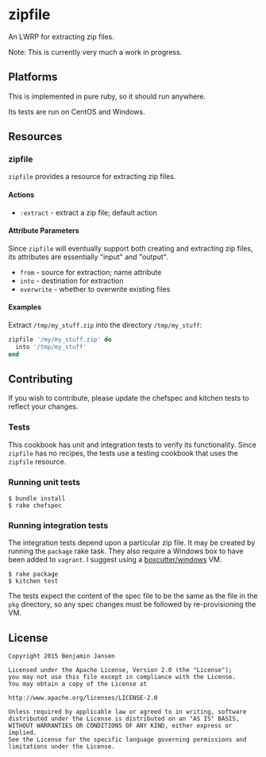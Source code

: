 # zipfile

An LWRP for extracting zip files.

Note: This is currently very much a work in progress.

## Platforms

This is implemented in pure ruby, so it should run anywhere.

Its tests are run on CentOS and Windows.

## Resources

### zipfile

`zipfile` provides a resource for extracting zip files.

#### Actions

  * `:extract` - extract a zip file; default action

#### Attribute Parameters

Since `zipfile` will eventually support both creating and extracting zip files, its attributes are
essentially "input" and "output".

  * `from` - source for extraction; name attribute
  * `into` - destination for extraction
  * `overwrite` - whether to overwrite existing files

#### Examples

Extract `/tmp/my_stuff.zip` into the directory `/tmp/my_stuff`:

```ruby
zipfile '/my/my_stuff.zip' do
  into '/tmp/my_stuff'
end
```

## Contributing

If you wish to contribute, please update the chefspec and kitchen tests to reflect your changes.

### Tests

This cookbook has unit and integration tests to verify its functionality. Since `zipfile` has no recipes, the tests
use a testing cookbook that uses the `zipfile` resource.

### Running unit tests

```
$ bundle install
$ rake chefspec
```

### Running integration tests

The integration tests depend upon a particular zip file. It may be created by running the `package` rake task. They
also require a Windows box to have been added to `vagrant`. I suggest using a
[boxcutter/windows](https://github.com/boxcutter/windows) VM.

```
$ rake package
$ kitchen test
```

The tests expect the content of the spec file to be the same as the file in the `pkg` directory, so any spec changes
must be followed by re-provisioning the VM.

## License

```
Copyright 2015 Benjamin Jansen

Licensed under the Apache License, Version 2.0 (the "License");
you may not use this file except in compliance with the License.
You may obtain a copy of the License at

http://www.apache.org/licenses/LICENSE-2.0

Unless required by applicable law or agreed to in writing, software
distributed under the License is distributed on an "AS IS" BASIS,
WITHOUT WARRANTIES OR CONDITIONS OF ANY KIND, either express or implied.
See the License for the specific language governing permissions and
limitations under the License.
```
